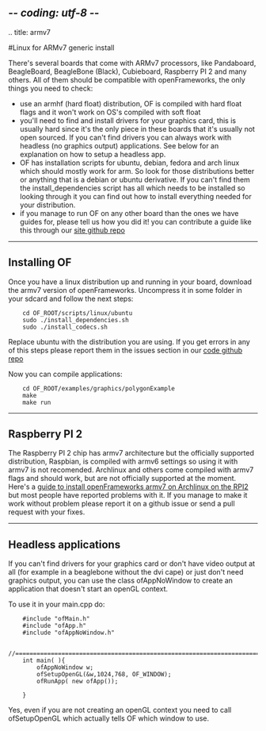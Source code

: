 ## -*- coding: utf-8 -*-
.. title: armv7

#Linux for ARMv7 generic install

There's several boards that come with ARMv7 processors, like Pandaboard, BeagleBoard, BeagleBone (Black), Cubieboard, Raspberry PI 2 and many others. All of them should be compatible with openFrameworks, the only things you need to check:

- use an armhf (hard float) distribution, OF is compiled with hard float flags and it won't work on OS's compiled with soft float
- you'll need to find and install drivers for your graphics card, this is usually hard since it's the only piece in these boards that it's usually not open sourced. If you can't find drivers you can always work with headless (no graphics output) applications. See below for an explanation on how to setup a headless app.
- OF has installation scripts for ubuntu, debian, fedora and arch linux which should mostly work for arm. So look for those distributions better or anything that is a debian or ubuntu derivative. If you can't find them the install_dependencies script has all which needs to be installed so looking through it you can find out how to install everything needed for your distribution.
- if you manage to run OF on any other board than the ones we have guides for, please tell us how you did it! you can contribute a guide like this through our [site github repo](https://github.com/openframeworks/ofSite)

-------------------------------

## Installing OF

Once you have a linux distribution up and running in your board, download the armv7 version of openFrameworks. Uncompress it in some folder in your sdcard and follow the next steps:

        cd OF_ROOT/scripts/linux/ubuntu
        sudo ./install_dependencies.sh
        sudo ./install_codecs.sh
        
Replace ubuntu with the distribution you are using. If you get errors in any of this steps please report them in the issues section in our [code github repo](http://github.com/openframeworks/openFrameworks/issues)

Now you can compile applications:

        cd OF_ROOT/examples/graphics/polygonExample
        make
        make run

-------------------------------

## Raspberry PI 2

The Raspberry PI 2 chip has armv7 architecture but the officially supported distribution, Raspbian, is compiled with armv6 settings so using it with armv7 is not recomended. Archlinux and others come compiled with armv7 flags and should work, but are not officially supported at the moment. Here's a [guide to install openFrameworks armv7 on Archlinux on the RPI2](../raspberrypi/raspberry-pi-getting-started-archlinux) but most people have reported problems with it. If you manage to make it work without problem please report it on a github issue or send a pull request with your fixes.



-------------------------------


## Headless applications

If you can't find drivers for your graphics card or don't have video output at all (for example in a beaglebone without the dvi cape) or just don't need graphics output, you can use the class ofAppNoWindow to create an application that doesn't start an openGL context.

To use it in your main.cpp do:

~~~~{.cpp}
    #include "ofMain.h"
    #include "ofApp.h"
    #include "ofAppNoWindow.h"

    //========================================================================
    int main( ){
        ofAppNoWindow w;
	    ofSetupOpenGL(&w,1024,768, OF_WINDOW);
	    ofRunApp( new ofApp());

    }
~~~~

Yes, even if you are not creating an openGL context you need to call ofSetupOpenGL which actually tells OF which window to use.

